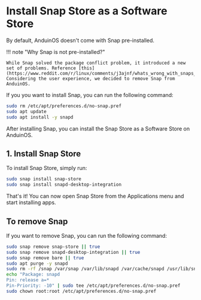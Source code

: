 # Install Snap Store as a Software Store

By default, AnduinOS doesn't come with Snap pre-installed.

!!! note "Why Snap is not pre-installed?"

    While Snap solved the package conflict problem, it introduced a new set of problems. Reference [this](https://www.reddit.com/r/linux/comments/j3ajnf/whats_wrong_with_snaps_why_so_many_people_hate_it/). Considering the user experience, we decided to remove Snap from AnduinOS.

If you you want to install Snap, you can run the following command:

```bash title="Install Snap"
sudo rm /etc/apt/preferences.d/no-snap.pref
sudo apt update
sudo apt install -y snapd
```

After installing Snap, you can install the Snap Store as a Software Store on AnduinOS.

## 1. Install Snap Store

To install Snap Store, simply run:

```bash
sudo snap install snap-store
sudo snap install snapd-desktop-integration
```

That's it! You can now open Snap Store from the Applications menu and start installing apps.

## To remove Snap

If you want to remove Snap, you can run the following command:

```bash title="Remove Snap"
sudo snap remove snap-store || true
sudo snap remove snapd-desktop-integration || true
sudo snap remove bare || true
sudo apt purge -y snapd
sudo rm -rf /snap /var/snap /var/lib/snapd /var/cache/snapd /usr/lib/snapd ~/snap
echo "Package: snapd
Pin: release a=*
Pin-Priority: -10" | sudo tee /etc/apt/preferences.d/no-snap.pref
sudo chown root:root /etc/apt/preferences.d/no-snap.pref
```

